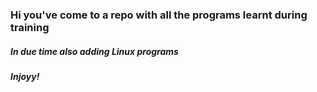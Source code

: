 ### Hi you've come to a repo with all the programs learnt during training
##### In due time also adding Linux programs
##### Injoyy!
